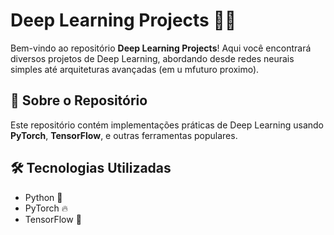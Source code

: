 # Deep Learning Projects 🧠🚀  

Bem-vindo ao repositório **Deep Learning Projects**! Aqui você encontrará diversos projetos de Deep Learning, abordando desde redes neurais simples até arquiteturas avançadas (em u mfuturo proximo).  

## 📌 Sobre o Repositório  
Este repositório contém implementações práticas de Deep Learning usando **PyTorch**, **TensorFlow**, e outras ferramentas populares. 

## 🛠 Tecnologias Utilizadas  
- Python 🐍  
- PyTorch 🔥  
- TensorFlow 🧠


